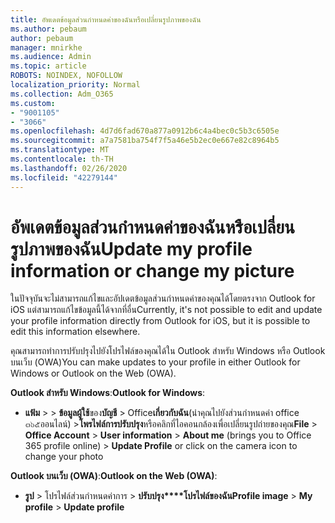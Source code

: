 ```yaml
---
title: อัพเดตข้อมูลส่วนกำหนดค่าของฉันหรือเปลี่ยนรูปภาพของฉัน
ms.author: pebaum
author: pebaum
manager: mnirkhe
ms.audience: Admin
ms.topic: article
ROBOTS: NOINDEX, NOFOLLOW
localization_priority: Normal
ms.collection: Adm_O365
ms.custom:
- "9001105"
- "3066"
ms.openlocfilehash: 4d7d6fad670a877a0912b6c4a4bec0c5b3c6505e
ms.sourcegitcommit: a7a7581ba754f7f5a46e5b2ec0e667e82c8964b5
ms.translationtype: MT
ms.contentlocale: th-TH
ms.lasthandoff: 02/26/2020
ms.locfileid: "42279144"
---
```

# <a name="update-my-profile-information-or-change-my-picture"></a><span data-ttu-id="4d884-102">อัพเดตข้อมูลส่วนกำหนดค่าของฉันหรือเปลี่ยนรูปภาพของฉัน</span><span class="sxs-lookup"><span data-stu-id="4d884-102">Update my profile information or change my picture</span></span>

<span data-ttu-id="4d884-103">ในปัจจุบันจะไม่สามารถแก้ไขและอัปเดตข้อมูลส่วนกำหนดค่าของคุณได้โดยตรงจาก Outlook for iOS แต่สามารถแก้ไขข้อมูลนี้ได้จากที่อื่น</span><span class="sxs-lookup"><span data-stu-id="4d884-103">Currently, it's not possible to edit and update your profile information directly from Outlook for iOS, but it is possible to edit this information elsewhere.</span></span> 

<span data-ttu-id="4d884-104">คุณสามารถทำการปรับปรุงไปยังโปรไฟล์ของคุณได้ใน Outlook สำหรับ Windows หรือ Outlook บนเว็บ (OWA)</span><span class="sxs-lookup"><span data-stu-id="4d884-104">You can make updates to your profile in either Outlook for Windows or Outlook on the Web (OWA).</span></span> 

<span data-ttu-id="4d884-105">**Outlook สำหรับ Windows**:</span><span class="sxs-lookup"><span data-stu-id="4d884-105">**Outlook for Windows**:</span></span> 

- <span data-ttu-id="4d884-106">**แฟ้ม** >  > **ข้อมูลผู้ใช้**ของ**บัญชี** > Office**เกี่ยวกับฉัน**(นำคุณไปยังส่วนกำหนดค่า office ๓๖๕ออนไลน์) >**โพรไฟล์การปรับปรุง**หรือคลิกที่ไอคอนกล้องเพื่อเปลี่ยนรูปถ่ายของคุณ</span><span class="sxs-lookup"><span data-stu-id="4d884-106">**File** > **Office Account** > **User information** > **About me** (brings you to Office 365 profile online) > **Update Profile** or click on the camera icon to change your photo</span></span>  
  
<span data-ttu-id="4d884-107">**Outlook บนเว็บ (OWA)**:</span><span class="sxs-lookup"><span data-stu-id="4d884-107">**Outlook on the Web (OWA)**:</span></span> 

- <span data-ttu-id="4d884-108">**รูป** > โปรไฟล์ส่วนกำหนดค่าการ > **ปรับปรุง\*\*\*\*โปรไฟล์ของฉัน**</span><span class="sxs-lookup"><span data-stu-id="4d884-108">**Profile image** > **My profile** > **Update profile**</span></span>
